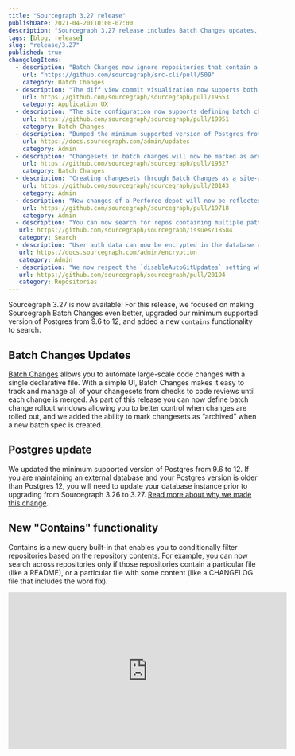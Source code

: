 ```yaml
---
title: "Sourcegraph 3.27 release"
publishDate: 2021-04-20T10:00-07:00
description: "Sourcegraph 3.27 release includes Batch Changes updates, changes to the minimum required version of Postgres, and a new seach feature."
tags: [blog, release]
slug: "release/3.27"
published: true
changelogItems:
  - description: "Batch Changes now ignore repositories that contain a `.batchignore` file."
    url: "https://github.com/sourcegraph/src-cli/pull/509"
    category: Batch Changes
  - description: "The diff view commit visualization now supports both split and unified views, including hovers, go-to-definition, and find-references."
    url: https://github.com/sourcegraph/sourcegraph/pull/19553
    category: Application UX
  - description: "The site configuration now supports defining batch change rollout windows, which can be used to slow or disable pushing changesets at particular times of day or days of the week."
    url: https://github.com/sourcegraph/sourcegraph/pull/19951
    category: Batch Changes
  - description: "Bumped the minimum supported version of Postgres from `9.6` to `12`. The upgrade procedure is mostly automated for existing deployments, but may require action if using the single-container deployment or an external database. See the upgrade documentation for your deployment type for detailed instructions."
    url: https://docs.sourcegraph.com/admin/updates
    category: Admin
  - description: "Changesets in batch changes will now be marked as archived instead of being detached when a new batch spec that doesn't include the changesets is applied. Once they're archived users can manually detach them in the UI."
    url: https://github.com/sourcegraph/sourcegraph/pull/19527
    category: Batch Changes
  - description: "Creating changesets through Batch Changes as a site-admin without configured Batch Changes credentials has been deprecated. To avoid any interruptions in changeset creation, please configure user or global credentials before Sourcegraph 3.29."
    url: https://github.com/sourcegraph/sourcegraph/pull/20143
    category: Admin
  - description: "New changes of a Perforce depot will now be reflected in `master` branch after the initial clone."
    url: https://github.com/sourcegraph/sourcegraph/pull/19718
    category: Admin
  - description: "You can now search for repos containing multiple patterns using the built-in `contains` predicate: `repo:contains(...)`, `repo:contains.file(...)`, `repo:contains.content(...)`, and `repo:contains.commit.after(...)`."
   url: https://github.com/sourcegraph/sourcegraph/issues/18584
   category: Search
  - description: "User auth data can now be encrypted in the database using the `encryption.keys` config."
   url: https://docs.sourcegraph.com/admin/encryption
   category: Admin
  - description: "We now respect the `disableAutoGitUpdates` setting when cloning or fetching repos on demand and during cleanup tasks that may re-clone old repos."
   url: https://github.com/sourcegraph/sourcegraph/pull/20194
   category: Repositories
---
```


Sourcegraph 3.27 is now available! For this release, we focused on making Sourcegraph Batch Changes even better, upgraded our minimum supported version of Postgres from 9.6 to 12, and added a new `contains` functionality to search.

## Batch Changes Updates

[Batch Changes](https://about.sourcegraph.com/batch-changes/) allows you to automate large-scale code changes with a single declarative file. With a simple UI, Batch Changes makes it easy to track and manage all of your changesets from checks to code reviews until each change is merged.
As part of this release you can now define batch change rollout windows allowing you to better control when changes are rolled out, and we added the ability to mark changesets as “archived” when a new batch spec is created.

## Postgres update

We updated the minimum supported version of Postgres from 9.6 to 12. If you are maintaining an external database and your Postgres version is older than Postgres 12, you will need to update your database instance prior to upgrading from Sourcegraph 3.26 to 3.27.
[Read more about why we made this change](https://about.sourcegraph.com/blog/postgres-version-update/).

## New "Contains" functionality 

Contains is a new query built-in that enables you to conditionally filter repositories based on the repository contents. For example, you can now search across repositories only if those repositories contain a particular file (like a README), or a particular file with some content (like a CHANGELOG file that includes the word fix).

<iframe width="560" height="315" src="https://www.youtube.com/embed/hKXoMVzBZ5E" title="YouTube video player" frameborder="0" allow="accelerometer; autoplay; clipboard-write; encrypted-media; gyroscope; picture-in-picture" allowfullscreen></iframe>

